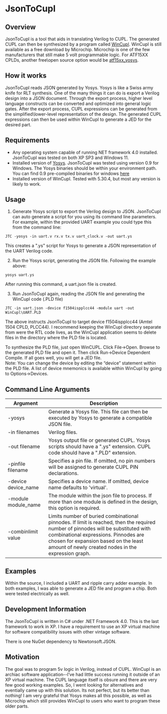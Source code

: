 # JsonToCupl

## Overview

JsonToCupl is a tool that aids in translating Verilog to CUPL.  The generated CUPL can then be synthesized by a program called [WinCupl](https://www.microchip.com/en-us/development-tool/WinCUPL).  WinCupl is still available as a free download by Microchip.  Microchip is one of the few manufacturers that still make 5 volt programmable logic.  For ATF15XX CPLDs, another free\open source option would be [atf15xx_yosys](https://github.com/hoglet67/atf15xx_yosys).

## How it works

JsonToCupl reads JSON generated by Yosys.  Yosys is like a Swiss army knife for RLT synthesis.  One of the many things it can do is export a Verilog design into a JSON document.  Through the export process, higher level language constructs can be converted and optimized into general logic gates. After the export process, CUPL expressions can be generated from the simplified\lower-level representation of the design.  The generated CUPL expressions can then be used within WinCupl to generate a JED for the desired part.

## Requirements

* Any operating system capable of running NET framework 4.0 installed.   JsonToCupl was tested on both XP SP3 and Windows 11.  
* Installed version of [Yosys](https://yosyshq.net/yosys/).  JsonToCupl was tested using version 0.9 for Windows.  The Yosys binaries should be within your environment path.  You can find 0.9 pre-compiled binaries for windows [here](https://github.com/ScoopInstaller/Binary/raw/master/yosys/yosys-win32-mxebin-0.9.zip)
* Installed version of WinCupl. Tested with 5.30.4, but most any version is likely to work.

## Usage

1. Generate Yosys script to export the Verilog design to JSON.  JsonToCupl can auto generate a script for you using its command line parameters.  For example, within the provided UART example you could type this from the command line:
```
JTC -yosys -in uart.v rx.v tx.v uart_clock.v -out uart.ys
```
This creates a ".ys" script for Yosys to generate a JSON representation of the UART Verilog code.

2. Run the Yosys script, generating the JSON file.  Following the example above:
```
yosys uart.ys
```
After running this command, a uart.json file is created.

3. Run JsonToCupl again, reading the JSON file and generating the WinCupl code (.PLD file)
```
JTC -in uart.json -device f1504ispplcc44 -module uart -out WinCupl\UART.PLD
```
The above instructs JsonToCupl to target device f1504ispplcc44 (Amtel 1504 CPLD, PLCC44).  I recommend keeping the WinCupl directory separate from were the RTL code lives, as the WinCupl application seems to delete files in the directory where the PLD file is located.

To synthesize the PLD file, just open WinCUPL.  Click File->Open.  Browse to the generated PLD file and open it.  Then click Run->Device Dependent Compile.  If all goes well, you will get a JED file.  
Note:  You can change the device by editing the “device” statement within the PLD file.  A list of device mnemonics is available within WinCupl by going to Options->Devices.

## Command Line Arguments

| Argument | Description |
| -------- | ---------- |
| -yosys | Generate a Yosys file.  This file can then be executed by Yosys to generate a compatible JSON file. |
| -in filenames | Verilog files. |
| -out filename | Yosys output file or generated CUPL.  Yosys scripts should have a ".ys" extension.  CUPL code should have a ".PLD" extension. |
| -pinfile filename | Specifies a pin file.  If omitted, no pin numbers will be assigned to generate CUPL PIN declarations. |
| -device device_name | Specifies a device name.  If omitted, device name defaults to 'virtual'. |
| -module module_name | The module within the json file to process.  If more than one module is defined in the design, this option is required. |
| -combinlimit value | Limits number of buried combinational pinnodes.  If limit is reached, then the required number of pinnodes will be substituted with combinational expressions.  Pinnodes are chosen for expansion based on the least amount of newly created nodes in the expression graph. |

## Examples

Within the source, I included a UART and ripple carry adder example.  In both examples, I was able to generate a JED file and program a chip.  Both were tested electrically as well.

## Development Information

The JsonToCupl is written in C# under .NET Framework 4.0.  This is the last framework to work in XP.  I have a requirement to use an XP virtual machine for software compatibility issues with other vintage software.

There is one NuGet dependency to Newtonsoft.JSON.

## Motivation

The goal was to program 5v logic in Verilog, instead of CUPL.  WinCupl is an archiac software application--I’ve had little success running it outside of an XP virtual machine.  The CUPL language itself is obsure and there are very few good working examples.  So, I went looking for alternatives and eventially came up with this solution.  Its not perfect, but its better than nothing!  I am very grateful that Yosys makes all this possible, as well as Microchip which still provides WinCupl to users who want to program these older parts.

